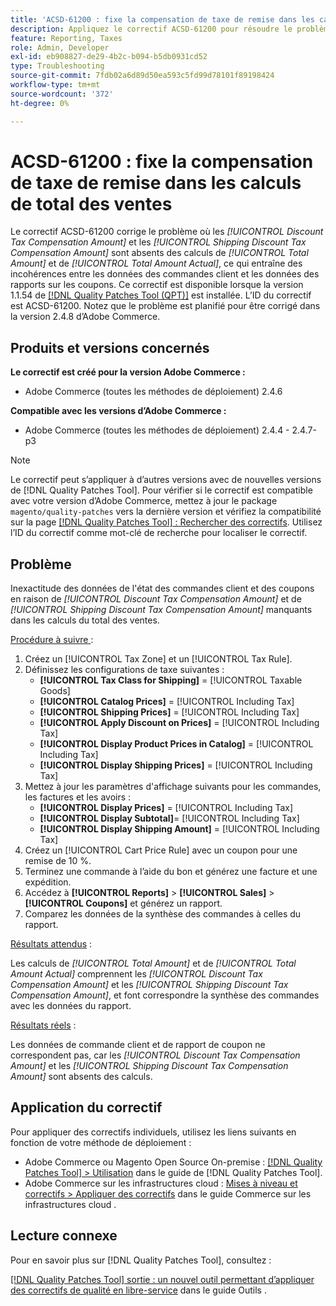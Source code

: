 ```yaml
---
title: 'ACSD-61200 : fixe la compensation de taxe de remise dans les calculs de total des ventes'
description: Appliquez le correctif ACSD-61200 pour résoudre le problème d'Adobe Commerce où *[!UICONTROL Discount Tax Compensation Amount]* et *[!UICONTROL Shipping Discount Tax Compensation Amount]* sont absents des calculs de total des ventes, ce qui entraîne des incohérences entre les données des commandes client et les données des rapports sur les coupons.
feature: Reporting, Taxes
role: Admin, Developer
exl-id: eb908827-de29-4b2c-b094-b5db0931cd52
type: Troubleshooting
source-git-commit: 7fdb02a6d89d50ea593c5fd99d78101f89198424
workflow-type: tm+mt
source-wordcount: '372'
ht-degree: 0%

---
```


# ACSD-61200 : fixe la compensation de taxe de remise dans les calculs de total des ventes

Le correctif ACSD-61200 corrige le problème où les *[!UICONTROL Discount Tax Compensation Amount]* et les *[!UICONTROL Shipping Discount Tax Compensation Amount]* sont absents des calculs de *[!UICONTROL Total Amount]* et de *[!UICONTROL Total Amount Actual]*, ce qui entraîne des incohérences entre les données des commandes client et les données des rapports sur les coupons. Ce correctif est disponible lorsque la version 1.1.54 de [[!DNL Quality Patches Tool (QPT)]](/help/tools/quality-patches-tool/quality-patches-tool-to-self-serve-quality-patches.md) est installée. L’ID du correctif est ACSD-61200. Notez que le problème est planifié pour être corrigé dans la version 2.4.8 d’Adobe Commerce.

## Produits et versions concernés

**Le correctif est créé pour la version Adobe Commerce :**

- Adobe Commerce (toutes les méthodes de déploiement) 2.4.6

**Compatible avec les versions d’Adobe Commerce :**

- Adobe Commerce (toutes les méthodes de déploiement) 2.4.4 - 2.4.7-p3

>[!NOTE]
>
>Le correctif peut s’appliquer à d’autres versions avec de nouvelles versions de [!DNL Quality Patches Tool]. Pour vérifier si le correctif est compatible avec votre version d’Adobe Commerce, mettez à jour le package `magento/quality-patches` vers la dernière version et vérifiez la compatibilité sur la page [[!DNL Quality Patches Tool] : Rechercher des correctifs](https://experienceleague.adobe.com/tools/commerce-quality-patches/index.html). Utilisez l’ID du correctif comme mot-clé de recherche pour localiser le correctif.

## Problème

Inexactitude des données de l&#39;état des commandes client et des coupons en raison de *[!UICONTROL Discount Tax Compensation Amount]* et de *[!UICONTROL Shipping Discount Tax Compensation Amount]* manquants dans les calculs du total des ventes.

<u>Procédure à suivre </u> :

1. Créez un [!UICONTROL Tax Zone] et un [!UICONTROL Tax Rule].
1. Définissez les configurations de taxe suivantes :
   - **[!UICONTROL Tax Class for Shipping]** = [!UICONTROL Taxable Goods]
   - **[!UICONTROL Catalog Prices]** = [!UICONTROL Including Tax]
   - **[!UICONTROL Shipping Prices]** = [!UICONTROL Including Tax]
   - **[!UICONTROL Apply Discount on Prices]** = [!UICONTROL Including Tax]
   - **[!UICONTROL Display Product Prices in Catalog]** = [!UICONTROL Including Tax]
   - **[!UICONTROL Display Shipping Prices]** = [!UICONTROL Including Tax]
1. Mettez à jour les paramètres d&#39;affichage suivants pour les commandes, les factures et les avoirs :
   - **[!UICONTROL Display Prices]** = [!UICONTROL Including Tax]
   - **[!UICONTROL Display Subtotal]**= [!UICONTROL Including Tax]
   - **[!UICONTROL Display Shipping Amount]** = [!UICONTROL Including Tax]
1. Créez un [!UICONTROL Cart Price Rule] avec un coupon pour une remise de 10 %.
1. Terminez une commande à l’aide du bon et générez une facture et une expédition.
1. Accédez à **[!UICONTROL Reports]** > **[!UICONTROL Sales]** > **[!UICONTROL Coupons]** et générez un rapport.
1. Comparez les données de la synthèse des commandes à celles du rapport.

<u>Résultats attendus</u> :

Les calculs de *[!UICONTROL Total Amount]* et de *[!UICONTROL Total Amount Actual]* comprennent les *[!UICONTROL Discount Tax Compensation Amount]* et les *[!UICONTROL Shipping Discount Tax Compensation Amount]*, et font correspondre la synthèse des commandes avec les données du rapport.

<u>Résultats réels</u> :

Les données de commande client et de rapport de coupon ne correspondent pas, car les *[!UICONTROL Discount Tax Compensation Amount]* et les *[!UICONTROL Shipping Discount Tax Compensation Amount]* sont absents des calculs.

## Application du correctif

Pour appliquer des correctifs individuels, utilisez les liens suivants en fonction de votre méthode de déploiement :

- Adobe Commerce ou Magento Open Source On-premise : [[!DNL Quality Patches Tool] > Utilisation](/help/tools/quality-patches-tool/usage.md) dans le guide de [!DNL Quality Patches Tool].
- Adobe Commerce sur les infrastructures cloud : [Mises à niveau et correctifs > Appliquer des correctifs](https://experienceleague.adobe.com/docs/commerce-cloud-service/user-guide/develop/upgrade/apply-patches.html) dans le guide Commerce sur les infrastructures cloud .

## Lecture connexe

Pour en savoir plus sur [!DNL Quality Patches Tool], consultez :

[[!DNL Quality Patches Tool] sortie : un nouvel outil permettant d’appliquer des correctifs de qualité en libre-service](https://experienceleague.adobe.com/en/docs/commerce-operations/tools/quality-patches-tool/quality-patches-tool-to-self-serve-quality-patches) dans le guide Outils .
